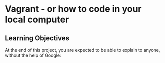 # Vagrant - or how to code in your local computer

## Learning Objectives

At the end of this project, you are expected to be able to explain to anyone, without the help of Google:


